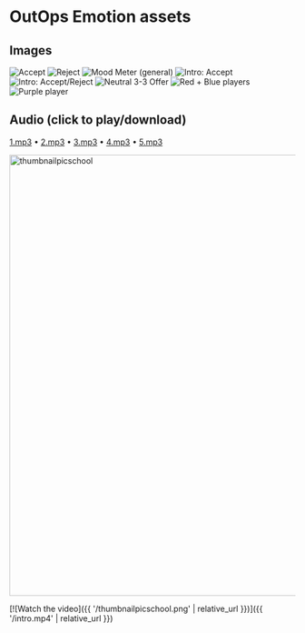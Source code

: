 # OutOps Emotion assets

## Images
![Accept](Accept.png)
![Reject](Reject.png)
![Mood Meter (general)](MoodMeter_General.jpg)
![Intro: Accept](Intro_3-3_Accept.jpg)
![Intro: Accept/Reject](Intro_3-3_AcceptReject.jpg)
![Neutral 3-3 Offer](Neutral_3-3_Offer.jpg)
![Red + Blue players](red_blue_players.jpg)
![Purple player](purple_player.jpg)

## Audio (click to play/download)
[1.mp3](1.mp3) • [2.mp3](2.mp3) • [3.mp3](3.mp3) • [4.mp3](4.mp3) • [5.mp3](5.mp3)

<img width="1397" height="776" alt="thumbnailpicschool" src="https://github.com/user-attachments/assets/ec1b7be3-9291-4bd2-ad1a-6cb61991d179" />

[![Watch the video]({{ '/thumbnailpicschool.png' | relative_url }})]({{ '/intro.mp4' | relative_url }})











